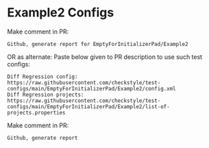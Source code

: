 # Example2 Configs
Make comment in PR:
```
Github, generate report for EmptyForInitializerPad/Example2
```
OR as alternate:
Paste below given to PR description to use such test configs:
```
Diff Regression config: https://raw.githubusercontent.com/checkstyle/test-configs/main/EmptyForInitializerPad/Example2/config.xml
Diff Regression projects: https://raw.githubusercontent.com/checkstyle/test-configs/main/EmptyForInitializerPad/Example2/list-of-projects.properties
```
Make comment in PR:
```
Github, generate report
```
